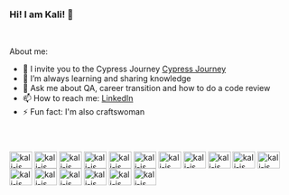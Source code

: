 ### Hi! I am Kali! 👋

<br>

About me:

- 🔭 I invite you to the Cypress Journey [Cypress Journey](https://github.com/Kalisia/cypress-journey)
- 🌱 I’m always learning and sharing knowledge
- 💬 Ask me about QA, career transition and how to do a code review
- 📫 How to reach me: [LinkedIn](https://www.linkedin.com/in/kalisia/)
- ⚡ Fun fact: I'm also craftswoman 

#
<div style="display: inline_block"><br>
  <img align="center" alt="kali-js" height="30" width="40" src="https://cdn.jsdelivr.net/gh/devicons/devicon@latest/icons/javascript/javascript-plain.svg" />
  <img align="center" alt="kali-js" height="30" width="40" <img src="https://cdn.jsdelivr.net/gh/devicons/devicon@latest/icons/nodejs/nodejs-original-wordmark.svg" />
  <img align="center" alt="kali-js" height="30" width="40" <img src="https://cdn.jsdelivr.net/gh/devicons/devicon@latest/icons/html5/html5-original-wordmark.svg" />
  <img align="center" alt="kali-js" height="30" width="40" <img src="https://cdn.jsdelivr.net/gh/devicons/devicon@latest/icons/css3/css3-original-wordmark.svg" />
  <img align="center" alt="kali-js" height="30" width="40" <img src="https://cdn.jsdelivr.net/gh/devicons/devicon@latest/icons/cucumber/cucumber-plain.svg"" />
  <img align="center" alt="kali-js" height="30" width="40" <img src="https://cdn.jsdelivr.net/gh/devicons/devicon@latest/icons/cypressio/cypressio-original.svg" />
  <img align="center" alt="kali-js" height="30" width="40" <img src="https://cdn.jsdelivr.net/gh/devicons/devicon@latest/icons/git/git-plain-wordmark.svg" />
  <img align="center" alt="kali-js" height="30" width="40" <img src="https://cdn.jsdelivr.net/gh/devicons/devicon@latest/icons/github/github-original.svg" />
  <img align="center" alt="kali-js" height="30" width="40" <img src="https://cdn.jsdelivr.net/gh/devicons/devicon@latest/icons/gitlab/gitlab-original-wordmark.svg" />
  <img align="center" alt="kali-js" height="30" width="40" <img src="https://cdn.jsdelivr.net/gh/devicons/devicon@latest/icons/insomnia/insomnia-original.svg" />
  <img align="center" alt="kali-js" height="30" width="40" <img src="https://cdn.jsdelivr.net/gh/devicons/devicon@latest/icons/postman/postman-original.svg" />
  <img align="center" alt="kali-js" height="30" width="40" <img src="https://cdn.jsdelivr.net/gh/devicons/devicon@latest/icons/jira/jira-original-wordmark.svg" />
  <img align="center" alt="kali-js" height="30" width="40" <img src="https://cdn.jsdelivr.net/gh/devicons/devicon@latest/icons/npm/npm-original-wordmark.svg" />
  <img align="center" alt="kali-js" height="30" width="40" <img src="https://cdn.jsdelivr.net/gh/devicons/devicon@latest/icons/ruby/ruby-plain-wordmark.svg" />
  <img align="center" alt="kali-js" height="30" width="40" <img src="https://cdn.jsdelivr.net/gh/devicons/devicon@latest/icons/salesforce/salesforce-original.svg" />
  <img align="center" alt="kali-js" height="30" width="40" <img src="https://cdn.jsdelivr.net/gh/devicons/devicon@latest/icons/selenium/selenium-original.svg" />
  <img align="center" alt="kali-js" height="30" width="40" <img src="https://cdn.jsdelivr.net/gh/devicons/devicon@latest/icons/vscode/vscode-original-wordmark.svg" />
</div>


          
          
